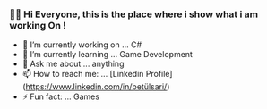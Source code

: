### 👋👋 Hi Everyone, this is the place where i show what i am working On !




- 🔭 I’m currently working on ... C#
- 🌱 I’m currently learning ... Game Development
- 💬 Ask me about ... anything
- 📫 How to reach me: ... [Linkedin Profile] (https://www.linkedin.com/in/betülsari/)
- ⚡ Fun fact: ... Games

